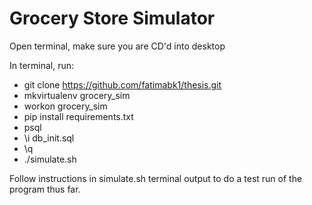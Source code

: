 
# Grocery Store Simulator

Open terminal, make sure you are CD'd into desktop

In terminal, run: 

* git clone https://github.com/fatimabk1/thesis.git
* mkvirtualenv grocery_sim
* workon grocery_sim
* pip install requirements.txt
* psql
* \i db_init.sql
* \q
* ./simulate.sh


Follow instructions in simulate.sh terminal output to do a test run of the program thus far.




